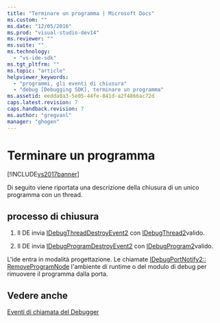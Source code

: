 ```yaml
---
title: "Terminare un programma | Microsoft Docs"
ms.custom: ""
ms.date: "12/05/2016"
ms.prod: "visual-studio-dev14"
ms.reviewer: ""
ms.suite: ""
ms.technology: 
  - "vs-ide-sdk"
ms.tgt_pltfrm: ""
ms.topic: "article"
helpviewer_keywords: 
  - "programmi, gli eventi di chiusura"
  - "debug [Debugging SDK], terminare un programma"
ms.assetid: eedda0a3-5e05-44fe-841d-a2f4866ac72d
caps.latest.revision: 7
caps.handback.revision: 7
ms.author: "gregvanl"
manager: "ghogen"
---
```

# Terminare un programma
[!INCLUDE[vs2017banner](../../code-quality/includes/vs2017banner.md)]

Di seguito viene riportata una descrizione della chiusura di un unico programma con un thread.  
  
## processo di chiusura  
  
1.  Il DE invia [IDebugThreadDestroyEvent2](../../extensibility/debugger/reference/idebugthreaddestroyevent2.md) con [IDebugThread2](../../extensibility/debugger/reference/idebugthread2.md)valido.  
  
2.  Il DE invia [IDebugProgramDestroyEvent2](../../extensibility/debugger/reference/idebugprogramdestroyevent2.md) con [IDebugProgram2](../../extensibility/debugger/reference/idebugprogram2.md)valido.  
  
 L'ide entra in modalità progettazione.  Le chiamate [IDebugPortNotify2:: RemoveProgramNode](../../extensibility/debugger/reference/idebugportnotify2-removeprogramnode.md) l'ambiente di runtime o del modulo di debug per rimuovere il programma dalla porta.  
  
## Vedere anche  
 [Eventi di chiamata del Debugger](../../extensibility/debugger/calling-debugger-events.md)